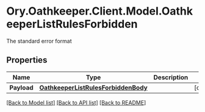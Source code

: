 # Ory.Oathkeeper.Client.Model.OathkeeperListRulesForbidden
The standard error format
## Properties

Name | Type | Description | Notes
------------ | ------------- | ------------- | -------------
**Payload** | [**OathkeeperListRulesForbiddenBody**](OathkeeperListRulesForbiddenBody.md) |  | [optional] 

[[Back to Model list]](../README.md#documentation-for-models) [[Back to API list]](../README.md#documentation-for-api-endpoints) [[Back to README]](../README.md)

